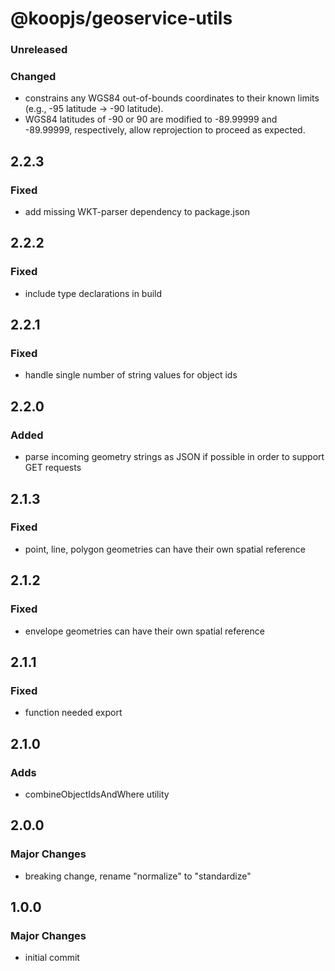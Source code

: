 # @koopjs/geoservice-utils

### Unreleased
### Changed
- constrains any WGS84 out-of-bounds coordinates to their known limits (e.g., -95 latitude -> -90 latitude).
- WGS84 latitudes of -90 or 90 are modified to -89.99999 and -89.99999, respectively, allow reprojection to proceed as expected.

## 2.2.3
### Fixed
- add missing WKT-parser dependency to package.json

## 2.2.2
### Fixed
- include type declarations in build

## 2.2.1
### Fixed
- handle single number of string values for object ids

## 2.2.0
### Added
- parse incoming geometry strings as JSON if possible in order to support GET requests

## 2.1.3
### Fixed
- point, line, polygon geometries can have their own spatial reference 

## 2.1.2
### Fixed
- envelope geometries can have their own spatial reference 

## 2.1.1
### Fixed
- function needed export

## 2.1.0
### Adds
- combineObjectIdsAndWhere utility

## 2.0.0
### Major Changes
- breaking change, rename "normalize" to "standardize"

## 1.0.0
### Major Changes
- initial commit